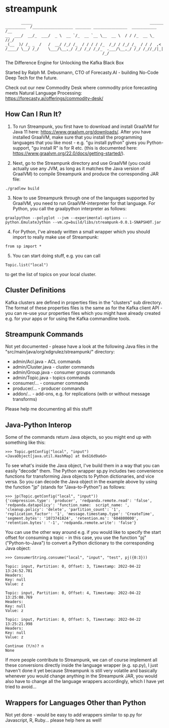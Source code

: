 # streampunk

```
       _____                                                    ______  
_________  /__________________ _______ _______________  ___________  /__
__  ___/  __/_  ___/  _ \  __ `/_  __ `__ \__  __ \  / / /_  __ \_  //_/
_(__  )/ /_ _  /   /  __/ /_/ /_  / / / / /_  /_/ / /_/ /_  / / /  ,<   
/____/ \__/ /_/    \___/\__,_/ /_/ /_/ /_/_  .___/\__,_/ /_/ /_//_/|_|  
                                           /_/
```

The Difference Engine for Unlocking the Kafka Black Box

Started by Ralph M. Debusmann, CTO of Forecasty.AI - building No-Code Deep Tech for the future.

Check out our new Commodity Desk where commodity price forecasting meets Natural Language Processing:
https://forecasty.ai/offerings/commodity-desk/

## How Can I Run It?

1. To run Streampunk, you first have to download and install GraalVM for Java 11 here: https://www.graalvm.org/downloads/. After you have installed GraalVM, make sure that you install the programming languages that you like most - e.g. "gu install python" gives you Python-support, "gu install R" is for R etc. (this is documented here: https://www.graalvm.org/22.0/docs/getting-started/).

2. Next, go to the Streampunk directory and use GraalVM (you could actually use any JVM, as long as it matches the Java version of GraalVM) to compile Streampunk and produce the corresponding JAR file:
```
./gradlew build
```

3. Now to use Streampunk through one of the languages supported by GraalVM, you need to run GraalVM-interpreter for that language. For Python, you call the graalpython interpreter as follows:
```
graalpython --polyglot --jvm --experimental-options --python.EmulateJython --vm.cp=build/libs/streampunk-0.0.1-SNAPSHOT.jar

```

4. For Python, I've already written a small wrapper which you should import to really make use of Streampunk:
```
from sp import *
```

5. You can start doing stuff, e.g. you can call
```
Topic.list("local")
```
to get the list of topics on your local cluster.

## Cluster Definitions

Kafka clusters are defined in properties files in the "clusters" sub directory. The format of these properties files is the same as for the Kafka client API - you can re-use your properties files which you might have already created e.g. for your apps or for using the Kafka commandline tools.

## Streampunk Commands

Not yet documented - please have a look at the following Java files in the "src/main/java/org/xdgrulez/streampunk/" directory:
* admin/Acl.java - ACL commands
* admin/Cluster.java - cluster commands
* admin/Group.java - consumer groups commands
* admin/Topic.java - topics commands
* consumer/... - consumer commands
* producer/... - producer commands
* addon/... - add-ons, e.g. for replications (with or without message transforms)

Please help me documenting all this stuff!

## Java-Python Interop

Some of the commands return Java objects, so you might end up with something like this:
```
>>> Topic.getConfig("local", "input")
<JavaObject[java.util.HashMap] at 0x616d9a6d>
```

To see what's inside the Java object, I've build them in a way that you can easily "decode" them. The Python wrapper sp.py includes two convenience functions for transforming Java objects to Python dictionaries, and vice versa. So you can decode the Java object in the example above by using the function "jp" (stands for "Java-to-Python") as follows:
```
>>> jp(Topic.getConfig("local", "input"))
{'compression.type': 'producer', 'redpanda.remote.read': 'false', 'redpanda.datapolicy': 'function_name:  script_name: ', 'cleanup.policy': 'delete', 'partition_count': '1', 'replication_factor': '1', 'message.timestamp.type': 'CreateTime', 'segment.bytes': '1073741824', 'retention.ms': '604800000', 'retention.bytes': '-1', 'redpanda.remote.write': 'false'}
```

You can use the other way around e.g. if you would like to specify the start offset for consuming a topic - in this case, you use the function "pj" ("Python-to-Java") to convert a Python dictionary to the corresponding Java object:
```
>>> ConsumerString.consume("local", "input", "test", pj({0:3}))

Topic: input, Partition: 0, Offset: 3, Timestamp: 2022-04-22 13:24:52.781
Headers:
Key: null
Value: z

Topic: input, Partition: 0, Offset: 4, Timestamp: 2022-04-22 13:25:08.769
Headers:
Key: null
Value: z

Topic: input, Partition: 0, Offset: 5, Timestamp: 2022-04-22 13:25:21.998
Headers:
Key: null
Value: z

Continue (Y/n)? n
None
```

If more people contribute to Streampunk, we can of course implement all these conversions directly inside the language wrapper (e.g. sp.py), I just haven't done it yet because Streampunk is still very volatile and basically whenever you would change anything in the Streampunk JAR, you would also have to change all the language wrappers accordingly, which I have yet tried to avoid...

## Wrappers for Languages Other than Python

Not yet done - would be easy to add wrappers similar to sp.py for Javascript, R, Ruby... please help here as well!


